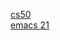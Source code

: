 [cs50](https://open.163.com/movie/2010/3/P/F/M6U6LS8CV_M6U6NHCPF.html)    
[emacs 21](http://v.youku.com/v_show/id_XMTUwNjU0MjE0OA==.html?spm=a2h0j.11185381.listitem_page1.5!21~A) 
